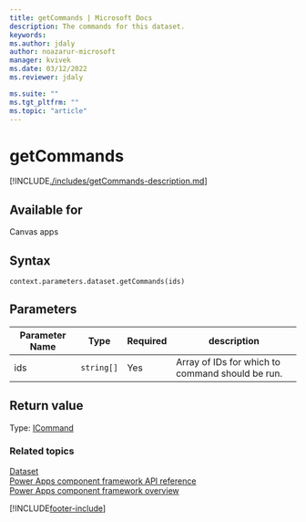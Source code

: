 ```yaml
---
title: getCommands | Microsoft Docs
description: The commands for this dataset.
keywords:
ms.author: jdaly
author: noazarur-microsoft
manager: kvivek
ms.date: 03/12/2022
ms.reviewer: jdaly

ms.suite: ""
ms.tgt_pltfrm: ""
ms.topic: "article"
---
```


# getCommands

[!INCLUDE[./includes/getCommands-description.md](./includes/getcommands-description.md)]

## Available for

Canvas apps

## Syntax

`context.parameters.dataset.getCommands(ids)`

## Parameters

| Parameter Name | Type       | Required | description                                      |
| -------------- | ---------- | -------- | ------------------------------------------------ |
| ids            | `string[]` | Yes      | Array of IDs for which to command should be run. |

## Return value

Type: [ICommand](../icommand.md)

### Related topics

[Dataset](../dataset.md)<br/>
[Power Apps component framework API reference](../../reference/index.md)<br/>
[Power Apps component framework overview](../../overview.md)

[!INCLUDE[footer-include](../../../../includes/footer-banner.md)]
